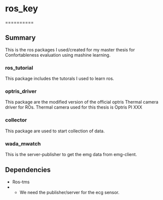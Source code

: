 # ros_key
==========

## Summary
This is the ros packages I used/created for my master thesis for Confortableness evaluation using mashine learning. 


### ros_tutorial
This package includes the tutorals I used to learn ros.

### optris_driver
This package are the modified version of the official optris Thermal camera driver for ROs.
Thermal camera used for this thesis is Optris PI XXX

### collector 
This package are used to start collection of data. 

### wada_mwatch 
This is the server-publisher to get the emg data from emg-client.


## Dependencies
- Ros-tms
- - We need the publisher/server for the ecg sensor. 